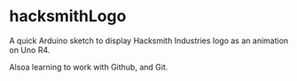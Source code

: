 # hacksmithLogo
 A quick Arduino sketch to display Hacksmith Industries logo as an animation on Uno R4.

Alsoa learning to work with Github, and Git.
